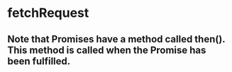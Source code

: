 # fetchRequest
## Note that Promises have a method called then(). This method is called when the Promise has been fulfilled.